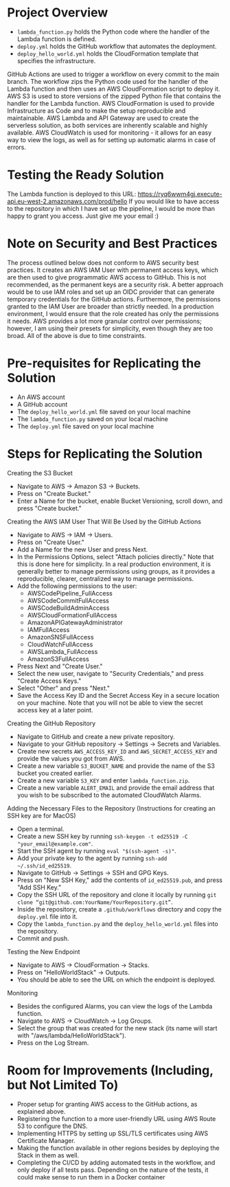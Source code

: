 # Project Overview
- `lambda_function.py` holds the Python code where the handler of the Lambda function is defined.
- `deploy.yml` holds the GitHub workflow that automates the deployment.
- `deploy_hello_world.yml` holds the CloudFormation template that specifies the infrastructure.

GitHub Actions are used to trigger a workflow on every commit to the main branch.
The workflow zips the Python code used for the handler of the Lambda function and then uses an AWS CloudFormation script to deploy it. 
AWS S3 is used to store versions of the zipped Python file that contains the handler for the Lambda function.
AWS CloudFormation is used to provide Infrastructure as Code and to make the setup reproducible and maintainable.
AWS Lambda and API Gateway are used to create the serverless solution, as both services are inherently scalable and highly available.
AWS CloudWatch is used for monitoring - it allows for an easy way to view the logs, as well as for setting up automatic alarms in case of errors.

# Testing the Ready Solution
The Lambda function is deployed to this URL: https://ryq6wwm4gj.execute-api.eu-west-2.amazonaws.com/prod/hello
If you would like to have access to the repository in which I have set up the pipeline, I would be more than happy to grant you access. Just give me your email :) 

# Note on Security and Best Practices
The process outlined below does not conform to AWS security best practices. It creates an AWS IAM User with permanent access keys, which are then used to give programmatic AWS access to GitHub. This is not recommended, as the permanent keys are a security risk. A better approach would be to use IAM roles and set up an OIDC provider that can generate temporary credentials for the GitHub actions. Furthermore, the permissions granted to the IAM User are broader than strictly needed. In a production environment, I would ensure that the role created has only the permissions it needs. AWS provides a lot more granular control over permissions; however, I am using their presets for simplicity, even though they are too broad. 
All of the above is due to time constraints.

# Pre-requisites for Replicating the Solution

- An AWS account
- A GitHub account 
- The `deploy_hello_world.yml` file saved on your local machine
- The `lambda_function.py` saved on your local machine
- The `deploy.yml` file saved on your local machine

# Steps for Replicating the Solution
Creating the S3 Bucket
- Navigate to AWS -> Amazon S3 -> Buckets.
- Press on "Create Bucket."
- Enter a Name for the bucket, enable Bucket Versioning, scroll down, and press "Create bucket."
  
Creating the AWS IAM User That Will Be Used by the GitHub Actions
- Navigate to AWS -> IAM -> Users.
- Press on "Create User."
- Add a Name for the new User and press Next.
- In the Permissions Options, select "Attach policies directly." Note that this is done here for simplicity. In a real production environment, it is generally better to manage permissions using groups, as it provides a reproducible, clearer, centralized way to manage permissions.
- Add the following permissions to the user:
    - AWSCodePipeline_FullAccess
    - AWSCodeCommitFullAccess
    - AWSCodeBuildAdminAccess
    - AWSCloudFormationFullAccess
    - AmazonAPIGatewayAdministrator
    - IAMFullAccess
    - AmazonSNSFullAccess
    - CloudWatchFullAccess
    - AWSLambda_FullAccess
    - AmazonS3FullAccess
- Press Next and "Create User."
- Select the new user, navigate to "Security Credentials," and press "Create Access Keys."
- Select "Other" and press "Next."
- Save the Access Key ID and the Secret Access Key in a secure location on your machine. Note that you will not be able to view the secret access key at a later point.

Creating the GitHub Repository
- Navigate to GitHub and create a new private repository.
- Navigate to your GitHub repository -> Settings -> Secrets and Variables.
- Create new secrets `AWS_ACCESS_KEY_ID` and `AWS_SECRET_ACCESS_KEY` and provide the values you got from AWS.
- Create a new variable `S3_BUCKET_NAME` and provide the name of the S3 bucket you created earlier.
- Create a new variable `S3_KEY` and enter `lambda_function.zip`.
- Create a new variable `ALERT_EMAIL` and provide the email address that you wish to be subscribed to the automated CloudWatch Alarms.

Adding the Necessary Files to the Repository (Instructions for creating an SSH key are for MacOS)
- Open a terminal.
- Create a new SSH key by running ```ssh-keygen -t ed25519 -C "your_email@example.com"```.
- Start the SSH agent by running ```eval "$(ssh-agent -s)"```.
- Add your private key to the agent by running ```ssh-add ~/.ssh/id_ed25519```.
- Navigate to GitHub -> Settings -> SSH and GPG Keys.
- Press on "New SSH Key," add the contents of `id_ed25519.pub`, and press "Add SSH Key."
- Copy the SSH URL of the repository and clone it locally by running ```git clone “git@github.com:YourName/YourRepository.git”```.
- Inside the repository, create a `.github/workflows` directory and copy the `deploy.yml` file into it.
- Copy the `lambda_function.py` and the `deploy_hello_world.yml` files into the repository.
- Commit and push.

Testing the New Endpoint
- Navigate to AWS -> CloudFormation -> Stacks.
- Press on "HelloWorldStack" -> Outputs.
- You should be able to see the URL on which the endpoint is deployed.

Monitoring
- Besides the configured Alarms, you can view the logs of the Lambda function.
- Navigate to AWS -> CloudWatch -> Log Groups.
- Select the group that was created for the new stack (its name will start with "/aws/lambda/HelloWorldStack").
- Press on the Log Stream.

# Room for Improvements (Including, but Not Limited To)
- Proper setup for granting AWS access to the GitHub actions, as explained above.
- Registering the function to a more user-friendly URL using AWS Route 53 to configure the DNS.
- Implementing HTTPS by setting up SSL/TLS certificates using AWS Certificate Manager.
- Making the function available in other regions besides by deploying the Stack in them as well.
- Completing the CI/CD by adding automated tests in the workflow, and only deploy if all tests pass. Depending on the nature of the tests, it could make sense to run them in a Docker container
